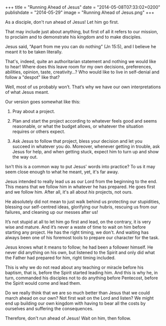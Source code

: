 +++
title = "Running Ahead of Jesus"
date = "2014-05-08T07:33:02+0200"
publishdate = "2014-05-29"
image = "Running Ahead of Jesus.png"
+++

As a disciple, don't run ahead of Jesus! Let him go first.

That may include just about anything, but first of all it refers to our mission, to proclaim and to demonstrate his kingdom and to make disciples.

Jesus said, “Apart from me you can do nothing” (Jn 15:5), and I believe he meant it to be taken literally.

That's, indeed, quite an authoritarian statement and nothing we would like to hear! Where does this leave room for my own decisions, preferences, abilities, opinion, taste, creativity…? Who would like to live in self-denial and follow a "despot" like that?

Well, most of us probably won’t. That’s why we have our own interpretations of what Jesus meant.

Our version goes somewhat like this:

1. Pray about a project.

2. Plan and start the project according to whatever feels good and seems reasonable, or what the budget allows, or whatever the situation requires or others expect.

3. Ask Jesus to follow that project, bless your decision and let you succeed in whatever you do. Moreover, whenever getting in trouble, ask Jesus for help, and when getting stuck, expect him to turn up and show  the way out.

Isn't this is a common way to put Jesus' words into practice? To us it may seem close enough to what he meant, yet, it's far away.

Jesus intended to really lead us as our Lord from the beginning to the end. This means that we follow him in whatever he has prepared. He goes first and we follow him. After all, it's all about *his* projects, not ours.

He absolutely did not mean to just walk behind us protecting our stupidities, blessing our self-centred ideas, glorifying our hubris, rescuing us from our failures, and cleaning up our messes after us!

It’s not stupid at all to let him go first and lead, on the contrary, it is very wise and mature. And it’s never a waste of time to wait on him before starting any project. He has the right timing, we don't. And waiting has always been one of his foremost tools to prepare our character for the task.

Jesus knows what it means to follow; he had been a follower himself. He never did anything on his own, but listened to the Spirit and only did what the Father had prepared for him, right timing included.

This is why we do not read about any teaching or miracle before his baptism, that is, before the Spirit started leading him. And this is why he, in turn, commanded his disciples not to do anything before Pentecost, before the Spirit would come and lead them.

Do we really think that we are so much better than Jesus that we could march ahead on our own? Not first wait on the Lord and listen? We might end up building our own kingdom with having to bear all the costs by ourselves and suffering the consequences.

Therefore, don't run ahead of Jesus! Wait on him, then follow.
